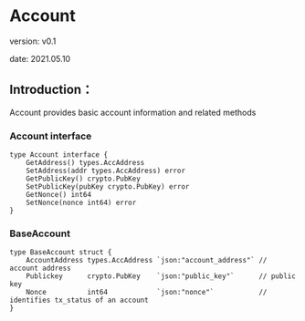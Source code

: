 # Account
version:
v0.1

date:
2021.05.10

## Introduction：


Account provides basic account information and related methods
### Account interface
    
```
type Account interface {
	GetAddress() types.AccAddress
	SetAddress(addr types.AccAddress) error
	GetPublicKey() crypto.PubKey
	SetPublicKey(pubKey crypto.PubKey) error
	GetNonce() int64
	SetNonce(nonce int64) error
}
```

### BaseAccount
```
type BaseAccount struct {
	AccountAddress types.AccAddress `json:"account_address"` // account address
	Publickey      crypto.PubKey    `json:"public_key"`      // public key
	Nonce          int64            `json:"nonce"`           // identifies tx_status of an account
}
